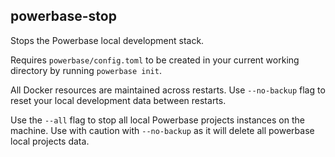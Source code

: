 ## powerbase-stop

Stops the Powerbase local development stack.

Requires `powerbase/config.toml` to be created in your current working directory by running `powerbase init`.

All Docker resources are maintained across restarts.  Use `--no-backup` flag to reset your local development data between restarts.

Use the `--all` flag to stop all local Powerbase projects instances on the machine. Use with caution with `--no-backup` as it will delete all powerbase local projects data.